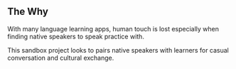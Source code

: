 ## The Why
With many language learning apps, human touch is lost especially when finding native speakers to speak practice with. 

This sandbox project looks to pairs native speakers with learners for casual conversation and cultural exchange.

